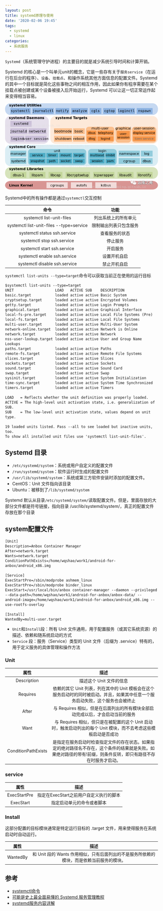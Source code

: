```yaml
---
layout: post
title: systemd原理与使用
date: '2020-02-06 19:45'
tags:
  - systemd
  - linux
categories:
  - 系统服务
---
```


`Systemd`（系统管理守护进程）的主要目的就是减少系统引导时间和计算开销。

<!--more-->
Systemd 的核心是一个叫单元unit的概念，它是一些存有关于`服务service`（在运行在后台的程序）、`设备`、`挂载点`、和操作系统其他方面信息的配置文件。Systemd 的其中一个目标就是简化这些事物之间的相互作用，因此如果你有程序需要在某个挂载点被创建或某个设备被接入后开始运行，Systemd 可以让这一切正常运作起来变得相当容易。

![systemd_unit](/images/2020/02/systemd_unit.png)

Systemd中的所有操作都是通过`systemctl`交互控制

|                   命令                   |          功能          |
|:----------------------------------------:|:----------------------:|
|        systemctl list-unit-files         |  列出系统上的所有单元  |
| systemctl list-unit-files --type=service | 限制输出列表只包含服务 |
|       systemctl status ssh.service       |     查看服务的状态     |
|        systemctl stop ssh.service        |        停止服务        |
|       systemctl start ssh.service        |        开启服务        |
|       systemctl enable ssh.service       |      设置开机自启      |
|      systemctl disable ssh.service       |      禁止开机自启      |


`systemctl list-units --type=target`命令可以获取当前正在使用的运行目标

```
$systemctl list-units --type=target
UNIT                   LOAD   ACTIVE SUB    DESCRIPTION
basic.target           loaded active active Basic System
cryptsetup.target      loaded active active Encrypted Volumes
getty.target           loaded active active Login Prompts
graphical.target       loaded active active Graphical Interface
local-fs-pre.target    loaded active active Local File Systems (Pre)
local-fs.target        loaded active active Local File Systems
multi-user.target      loaded active active Multi-User System
network-online.target  loaded active active Network is Online
network.target         loaded active active Network
nss-user-lookup.target loaded active active User and Group Name Lookups
paths.target           loaded active active Paths
remote-fs.target       loaded active active Remote File Systems
slices.target          loaded active active Slices
sockets.target         loaded active active Sockets
sound.target           loaded active active Sound Card
swap.target            loaded active active Swap
sysinit.target         loaded active active System Initialization
time-sync.target       loaded active active System Time Synchronized
timers.target          loaded active active Timers

LOAD   = Reflects whether the unit definition was properly loaded.
ACTIVE = The high-level unit activation state, i.e. generalization of SUB.
SUB    = The low-level unit activation state, values depend on unit type.

19 loaded units listed. Pass --all to see loaded but inactive units, too.
To show all installed unit files use 'systemctl list-unit-files'.
```

## Systemd 目录

- `/etc/systemd/system`：系统或用户自定义的配置文件
- `/run/systemd/system`：软件运行时生成的配置文件
- `/usr/lib/systemd/system`：系统或第三方软件安装时添加的配置文件。
 - CentOS：Unit 文件指向该目录
 - Ubuntu：被移到了`/lib/systemd/system`

Systemd 默认从目录`/etc/systemd/system/`读取配置文件。但是，里面存放的大部分文件都是符号链接，指向目录 /usr/lib/systemd/system/，真正的配置文件存放在那个目录

## system配置文件

```
[Unit]
Description=Anbox Container Manager
After=network.target
Wants=network.target
ConditionPathExists=/home/wqshao/work1/android-for-anbox/android_x86.img

[Service]
ExecStartPre=/sbin/modprobe ashmem_linux
ExecStartPre=/sbin/modprobe binder_linux
ExecStart=/usr/local/bin/anbox container-manager --daemon --privileged --data-path=/home/wqshao/work1/android-for-anbox/anbox-data/ --android-image=/home/wqshao/work1/android-for-anbox/android_x86.img --use-rootfs-overlay

[Install]
WantedBy=multi-user.target
```
- `Unit`和`Install`段：所有 Unit 文件通用，用于配置服务（或其它系统资源）的描述、依赖和随系统启动的方式
- `Service` 段：服务（Service）类型的 Unit 文件（后缀为 .service）特有的，用于定义服务的具体管理和操作方法

### Unit

| 属性  | 描述  |
|:-:|:-:|
| Description  | 描述这个 Unit 文件的信息  |
| Requires   | 依赖的其它 Unit 列表，列在其中的 Unit 模板会在这个服务启动时的同时被启动。并且，如果其中任意一个服务启动失败，这个服务也会被终止  |
| After  | 与 Requires 相似，但是在后面列出的所有模块全部启动完成以后，才会启动当前的服务  |
| Want   | 与 Requires 相似，但只是在被配置的这个 Unit 启动时，触发启动列出的每个 Unit 模块，而不去考虑这些模板启动是否成功  |
| ConditionPathExists   | 是指定在服务启动时检查指定文件的存在状态。如果指定的绝对路径名不存在，这个条件的结果就是失败。如果绝对路径的带有!前缀，则条件反转，即只有路径不存在时服务才启动。  |

### service

| 属性  | 描述  |
|:-:|:-:|
| ExecStartPre  | 指定在ExecStart之前用户自定义执行的脚本  |
| ExecStart  |  指定启动单元的命令或者脚本 |

### Install

这部分配置的目标模块通常是特定运行目标的 .target 文件，用来使得服务在系统启动时自动运行。

| 属性  | 描述  |
|:-:|:-:|
| WantedBy  | 和 Unit 段的 Wants 作用相似，只有后面列出的不是服务所依赖的模块，而是依赖当前服务的模块。  |



## 参考

- [systemctl命令](https://man.linuxde.net/systemctl)
- [可能是史上最全面易懂的 Systemd 服务管理教程](https://cloud.tencent.com/developer/article/1516125)[](https://winddoing.github.io/downloads/linux/systemd.pdf)
- [systemd服务内容详解](https://www.cnblogs.com/zhouhbing/p/4021635.html)
